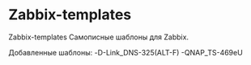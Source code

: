 # Zabbix-templates
Zabbix-templates
Самописные шаблоны для Zabbix.

Добавленные шаблоны:
-D-Link_DNS-325(ALT-F)
-QNAP_TS-469eU

